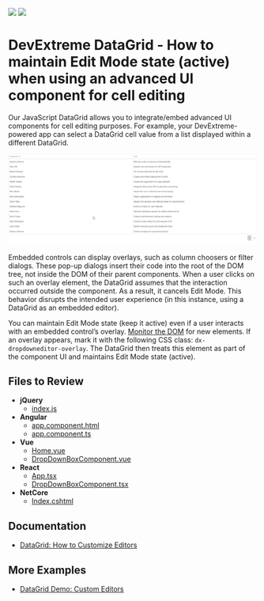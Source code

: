 <!-- default badges list -->
[![](https://img.shields.io/badge/Open_in_DevExpress_Support_Center-FF7200?style=flat-square&logo=DevExpress&logoColor=white)](https://supportcenter.devexpress.com/ticket/details/T1222435)
[![](https://img.shields.io/badge/📖_How_to_use_DevExpress_Examples-e9f6fc?style=flat-square)](https://docs.devexpress.com/GeneralInformation/403183)
<!-- default badges end -->
# DevExtreme DataGrid - How to maintain Edit Mode state (active) when using an advanced UI component for cell editing 

Our JavaScript DataGrid allows you to integrate/embed advanced UI components for cell editing purposes. For example, your DevExtreme-powered app can select a DataGrid cell value from a list displayed within a different DataGrid. 

![DataGrid with another DataGrid as an editor control](./screencast.gif)

Embedded controls can display overlays, such as column choosers or filter dialogs. These pop-up dialogs insert their code into the root of the DOM tree, not inside the DOM of their parent components. When a user clicks on such an overlay element, the DataGrid assumes that the interaction occurred outside the component. As a result, it cancels Edit Mode. This behavior disrupts the intended user experience (in this instance, using a DataGrid as an embedded editor). 

You can maintain Edit Mode state (keep it active) even if a user interacts with an embedded control’s overlay. [Monitor the DOM](https://developer.mozilla.org/en-US/docs/Web/API/MutationObserver) for new elements. If an overlay appears, mark it with the following CSS class: `dx-dropdowneditor-overlay`. The DataGrid then treats this element as part of the component UI and maintains Edit Mode state (active). 

## Files to Review

- **jQuery**
    - [index.js](jQuery/src/index.js)
- **Angular**
    - [app.component.html](Angular/src/app/app.component.html)
    - [app.component.ts](Angular/src/app/app.component.ts)
- **Vue**
    - [Home.vue](Vue/src/components/HomeContent.vue)
    - [DropDownBoxComponent.vue](Vue/src/components/DropDownBoxComponent.vue)
- **React**
    - [App.tsx](React/src/App.tsx)
    - [DropDownBoxComponent.tsx](React/src/DropDownBoxComponent.tsx)
- **NetCore**    
    - [Index.cshtml](ASP.NET%20Core/Views/Home/Index.cshtml)

## Documentation

- [DataGrid: How to Customize Editors](https://js.devexpress.com/jQuery/Documentation/Guide/UI_Components/DataGrid/Editing/#Customize_Editors)

## More Examples

- [DataGrid Demo: Custom Editors](https://js.devexpress.com/jQuery/Demos/WidgetsGallery/Demo/DataGrid/CustomEditors/MaterialBlueLight/)
